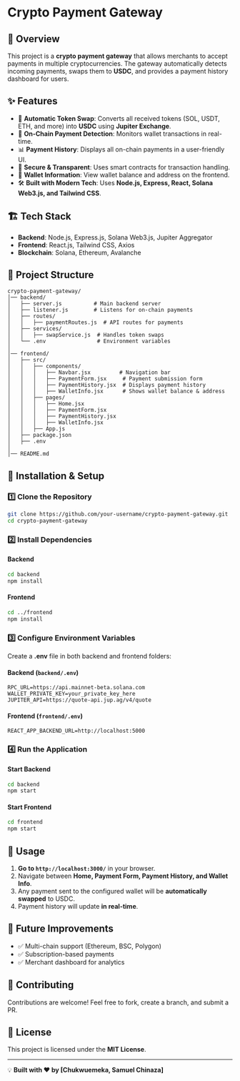 # Crypto Payment Gateway

## 🚀 Overview
This project is a **crypto payment gateway** that allows merchants to accept payments in multiple cryptocurrencies. The gateway automatically detects incoming payments, swaps them to **USDC**, and provides a payment history dashboard for users.

## ✨ Features
- 🔄 **Automatic Token Swap**: Converts all received tokens (SOL, USDT, ETH, and more) into **USDC** using **Jupiter Exchange**.
- 📜 **On-Chain Payment Detection**: Monitors wallet transactions in real-time.
- 📊 **Payment History**: Displays all on-chain payments in a user-friendly UI.
- 🔐 **Secure & Transparent**: Uses smart contracts for transaction handling.
- 📡 **Wallet Information**: View wallet balance and address on the frontend.
- 🛠 **Built with Modern Tech**: Uses **Node.js, Express, React, Solana Web3.js, and Tailwind CSS**.

## 🏗 Tech Stack
- **Backend**: Node.js, Express.js, Solana Web3.js, Jupiter Aggregator
- **Frontend**: React.js, Tailwind CSS, Axios
- **Blockchain**: Solana, Ethereum, Avalanche

## 📂 Project Structure
```
crypto-payment-gateway/
│── backend/
│   ├── server.js          # Main backend server
│   ├── listener.js        # Listens for on-chain payments
│   ├── routes/
│   │   ├── paymentRoutes.js  # API routes for payments
│   ├── services/
│   │   ├── swapService.js  # Handles token swaps
│   └── .env                # Environment variables
│
│── frontend/
│   ├── src/
│   │   ├── components/
│   │   │   ├── Navbar.jsx         # Navigation bar
│   │   │   ├── PaymentForm.jsx     # Payment submission form
│   │   │   ├── PaymentHistory.jsx  # Displays payment history
│   │   │   ├── WalletInfo.jsx      # Shows wallet balance & address
│   │   ├── pages/
│   │   │   ├── Home.jsx
│   │   │   ├── PaymentForm.jsx
│   │   │   ├── PaymentHistory.jsx
│   │   │   ├── WalletInfo.jsx
│   │   ├── App.js
│   ├── package.json
│   ├── .env
│
│── README.md
```

## 🔧 Installation & Setup

### **1️⃣ Clone the Repository**
```sh
git clone https://github.com/your-username/crypto-payment-gateway.git
cd crypto-payment-gateway
```

### **2️⃣ Install Dependencies**
#### Backend
```sh
cd backend
npm install
```
#### Frontend
```sh
cd ../frontend
npm install
```

### **3️⃣ Configure Environment Variables**
Create a **.env** file in both backend and frontend folders:

#### **Backend (`backend/.env`)**
```
RPC_URL=https://api.mainnet-beta.solana.com
WALLET_PRIVATE_KEY=your_private_key_here
JUPITER_API=https://quote-api.jup.ag/v4/quote
```

#### **Frontend (`frontend/.env`)**
```
REACT_APP_BACKEND_URL=http://localhost:5000
```

### **4️⃣ Run the Application**
#### Start Backend
```sh
cd backend
npm start
```
#### Start Frontend
```sh
cd frontend
npm start
```

## 📌 Usage
1. **Go to `http://localhost:3000/`** in your browser.
2. Navigate between **Home, Payment Form, Payment History, and Wallet Info**.
3. Any payment sent to the configured wallet will be **automatically swapped** to USDC.
4. Payment history will update **in real-time**.

## 🚀 Future Improvements
- ✅ Multi-chain support (Ethereum, BSC, Polygon)
- ✅ Subscription-based payments
- ✅ Merchant dashboard for analytics

## 🤝 Contributing
Contributions are welcome! Feel free to fork, create a branch, and submit a PR.

## 📜 License
This project is licensed under the **MIT License**.

---

💡 **Built with ❤️ by [Chukwuemeka, Samuel Chinaza]**
